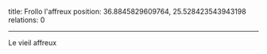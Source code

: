 title: Frollo l'affreux
position: 36.8845829609764, 25.528423543943198
relations: 0

---












Le vieil affreux